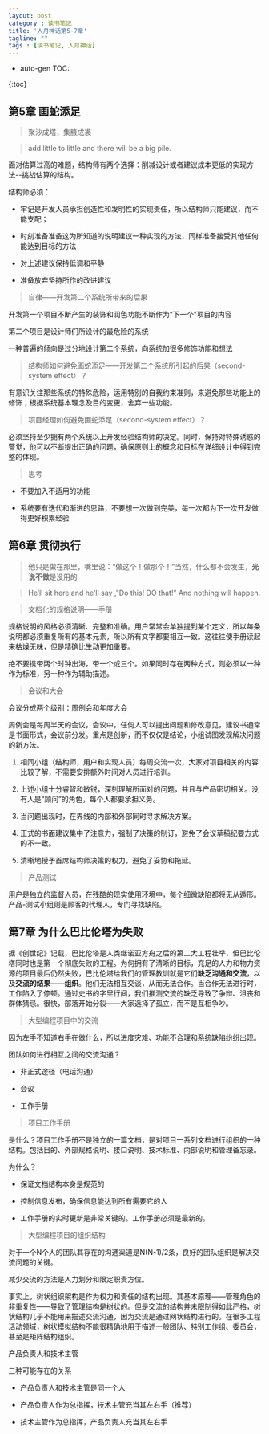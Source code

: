 ```yaml
---
layout: post
category : 读书笔记
title: '人月神话第5-7章'
tagline: ""
tags : [读书笔记, 人月神话]
---
```


* auto-gen TOC:

{:toc}

## 第5章 画蛇添足 

> 聚沙成塔，集腋成裘

> add little to little and there will be a big pile.

面对估算过高的难题，结构师有两个选择：削减设计或者建议成本更低的实现方法--挑战估算的结构。

结构师必须：

- 牢记是开发人员承担创造性和发明性的实现责任，所以结构师只能建议，而不能支配；

- 时刻准备准备这为所知道的说明建议一种实现的方法，同样准备接受其他任何能达到目标的方法

- 对上述建议保持低调和平静

- 准备放弃坚持所作的改进建议

<!--break-->

> 自律——开发第二个系统所带来的后果

开发第一个项目不断产生的装饰和润色功能不断作为“下一个”项目的内容


第二个项目是设计师们所设计的最危险的系统



一种普遍的倾向是过分地设计第二个系统，向系统加很多修饰功能和想法

> 结构师如何避免画蛇添足——开发第二个系统所引起的后果（second-system effect）？

有意识关注那些系统的特殊危险，运用特别的自我约束准则，来避免那些功能上的修饰；根据系统基本理念及目的变更，舍弃一些功能。

> 项目经理如何避免画蛇添足（second-system effect）？

必须坚持至少拥有两个系统以上开发经验结构师的决定。同时，保持对特殊诱惑的警觉，他可以不断提出正确的问题，确保原则上的概念和目标在详细设计中得到完整的体现。

> 思考

- 不要加入不适用的功能

- 系统要有迭代和渐进的思路，不要想一次做到完美，每一次都为下一次开发做得更好积累经验

## 第6章 贯彻执行

> 他只是做在那里，嘴里说：“做这个！做那个！”当然，什么都不会发生，**光说不做**是没用的


> He’ll sit here and he'll say ,"Do this! DO that!" And nothing will happen.


> 文档化的规格说明——手册

规格说明的风格必须清晰、完整和准确。用户常常会单独提到某个定义，所以每条说明都必须重复所有的基本元素，所以所有文字都要相互一致。这往往使手册读起来枯燥无味，但是精确比生动更加重要。


绝不要携带两个时钟出海，带一个或三个。如果同时存在两种方式，则必须以一种作为标准，另一种作为辅助描述。

> 会议和大会

会议分成两个级别：周例会和年度大会


周例会是每周半天的会议，会议中，任何人可以提出问题和修改意见，建议书通常是书面形式，会议前分发。重点是创新，而不仅仅是结论，小组试图发现解决问题的新方法。

1. 相同小组（结构师，用户和实现人员）每周交流一次，大家对项目相关的内容比较了解，不需要安排额外时间对人员进行培训。

2. 上述小组十分睿智和敏锐，深刻理解所面对的问题，并且与产品密切相关。没有人是“顾问”的角色，每个人都要承担义务。

3. 当问题出现时，在界线的内部和外部同时寻求解决方案。

4. 正式的书面建议集中了注意力，强制了决策的制订，避免了会议草稿纪要方式的不一致。

5. 清晰地授予首席结构师决策的权力，避免了妥协和拖延。

> 产品测试

用户是独立的监督人员，在残酷的现实使用环境中，每个细微缺陷都将无从遁形。产品-测试小组则是顾客的代理人，专门寻找缺陷。

## 第7章 为什么巴比伦塔为失败

据《创世纪》记载，巴比伦塔是人类继诺亚方舟之后的第二大工程壮举，但巴比伦塔同时也是第一个彻底失败的工程。为何拥有了清晰的目标，充足的人力和物力资源的项目最后仍然失败，巴比伦塔给我们的管理教训就是它们**缺乏沟通和交流**，以及**交流的结果——组织**。他们无法相互交谈，从而无法合作。当合作无法进行时，工作陷入了停顿。通过史书的字里行间，我们推测交流的缺乏导致了争辩、沮丧和群体猜忌。很快，部落开始分裂——大家选择了孤立，而不是互相争吵。

> 大型编程项目中的交流

因为左手不知道右手在做什么，所以进度灾难、功能不合理和系统缺陷纷纷出现。


团队如何进行相互之间的交流沟通？

- 非正式途径（电话沟通）

- 会议

- 工作手册

> 项目工作手册


是什么？项目工作手册不是独立的一篇文档，是对项目一系列文档进行组织的一种结构。包括目的、外部规格说明、接口说明、技术标准、内部说明和管理备忘录。


为什么？

- 保证文档结构本身是规范的

- 控制信息发布，确保信息能达到所有需要它的人

- 工作手册的实时更新是非常关键的。工作手册必须是最新的。



> 大型编程项目的组织结构

对于一个N个人的团队其存在的沟通渠道是N(N-1)/2条，良好的团队组织是解决交流问题的关键。


减少交流的方法是人力划分和限定职责方位。


事实上，树状组织架构是作为权力和责任的结构出现。其基本原理——管理角色的非重复性——导致了管理结构是树状的。但是交流的结构并未限制得如此严格，树状结构几乎不能用来描述交流沟通，因为交流是通过网状结构进行的。在很多工程活动领域，树状模拟结构不能很精确地用于描述一般团队、特别工作组、委员会，甚至是矩阵结构组织。


产品负责人和技术主管

三种可能存在的关系

- 产品负责人和技术主管是同一个人

- 产品负责人作为总指挥，技术主管充当其左右手（推荐）

- 技术主管作为总指挥，产品负责人充当其左右手















